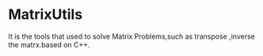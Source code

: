 # MatrixUtils
It is the tools that used to solve Matrix Problems,such as transpose ,inverse the matrx.based on C++.
